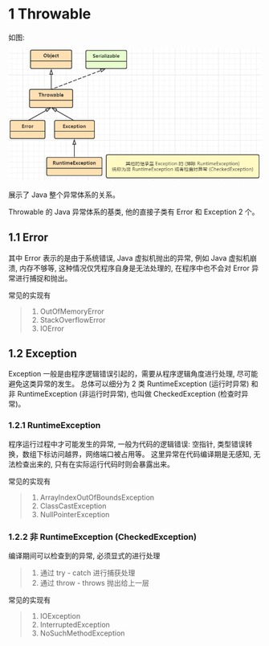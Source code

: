 # 1 Throwable


如图:   

![Alt 'JavaThrowableRelationClass'](https://raw.githubusercontent.com/PictureRespository/Java/main/Throwable/JavaThrowableRelationClass.png)

展示了 Java 整个异常体系的关系。

Throwable 的 Java 异常体系的基类, 他的直接子类有 Error 和 Exception 2 个。  

## 1.1 Error
其中 Error 表示的是由于系统错误, Java 虚拟机抛出的异常, 例如 Java 虚拟机崩溃, 内存不够等, 这种情况仅凭程序自身是无法处理的, 在程序中也不会对 Error 异常进行捕捉和抛出。   

常见的实现有
> 1. OutOfMemoryError
> 2. StackOverflowError
> 3. IOError

## 1.2 Exception

Exception 一般是由程序逻辑错误引起的，需要从程序逻辑角度进行处理, 尽可能避免这类异常的发生。 总体可以细分为 2 类 RuntimeException (运行时异常) 和 非 RuntimeException (非运行时异常), 
也叫做 CheckedException (检查时异常)。

### 1.2.1 RuntimeException

程序运行过程中才可能发生的异常, 一般为代码的逻辑错误: 空指针, 类型错误转换，数组下标访问越界，网络端口被占用等。 这里异常在代码编译期是无感知, 无法检查出来的, 只有在实际运行代码时则会暴露出来。

常见的实现有
> 1. ArrayIndexOutOfBoundsException
> 2. ClassCastException
> 3. NullPointerException

### 1.2.2 非 RuntimeException (CheckedException)

编译期间可以检查到的异常, 必须显式的进行处理
> 1. 通过 try - catch 进行捕获处理
> 2. 通过 throw - throws 抛出给上一层

常见的实现有  
> 1. IOException
> 2. InterruptedException
> 3. NoSuchMethodException